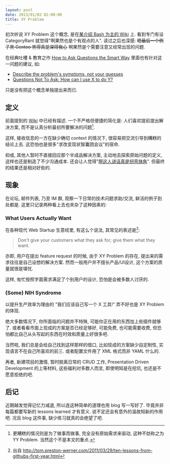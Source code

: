 ```yaml
---
layout: post
date: 2013/01/02 02:00:00
title: XY Problem
---
```


初次听说 XY Problem 这个概念,
是在[某介绍 Bash 为主的 Wiki][greg wiki] 上.
看到专门有设 CategoryRant
就觉得"啊果然也是个有观点的人".
读过之后也深感:
<del>嗯最后一个例子黑 Gentoo 黑得真是深得我心</del>
啊果然是个需要注意又经常出现的问题.

在经典吐槽 & 教育之作
[How to Ask Questions the Smart Way][ask smart questions]
里面也有针对这一问题的建议,
如:

* [Describe the problem's symptoms, not your guesses][not guesses]
* [Questions Not To Ask: How can I use X to do Y?][use x to do y]

只是没有把这个概念单独提出来而已.

## 定义

前面提到的 [Wiki][greg wiki] 中已经有描述.
一个不严格但便捷的简化是:
人们喜欢提前提出解决方案,
而不是认真分析最初所要解决的问题[^yy-problem].

这样,
接收信息的一方在缺少确切 context 的情况下,
很容易把交流引导到糟糕的结论上去.
这恐怕也是很多"求改变现状智囊团会议"的宿命.

抑或,
其他人暂时不直接回应那个半成品解决方案,
主动地去探索原始问题的定义,
这样也还是制造了不少沟通成本.
还会让人觉得"[啊这人讲话真是拐弯抹角][obvious answers]".
但最终的结果还是相对好些的.

## 现象

在论坛, 邮件列表, 乃至 IM 群,
观察一下日常的技术问题求助/交流,
鲜活的例子到处都是.
这里只记录两种看上去也夹杂了这种因素的:

### What Users Actually Want

在各种现代 Web Startup 生意经里,
有这么个说法,
其常见的表述是[^what-users-want]:

> Don't give your customers what they ask for; give them what they want.

亦即,
用户在提出 feature request 的时候,
由于 XY Problem 的存在,
提出来的需求往往是自己设想的解决方案.
然而一般用户并不擅长产品/UI设计,
这个方案的质量就很是堪忧.

这样,
匆忙按照字面需求满足了个别用户的设计,
恐怕是会被多数人讨厌的.

### (Some) NIH Syndrome

以提升生产效率为理由的
"我们应该自己写一个 X 工具!"
弄不好也是 XY Problem 的体现.

绝大多数情况下,
你所面临的问题并不特殊,
可能你正在用的东西加上些插件就够了.
或者看看市面上现成的方案是否已经足够好,
可能免费, 也可能需要收费,
但恐怕都比自己从头写起的东西在时效和质量上好很多吧.

当然啦,
我们总是会给自己找到这样那样的借口,
比如现成的方案缺少自定制性,
实现语言不在自己所喜欢的前三.
或者配置文件用了 XML 格式而非 YAML 什么的.

再者,
新建项目的激情,
暂时脱离日常的 CRUD 工作,
Presentation Driven Development 的上等材料,
这些福利对多数人而言,
即使明知是在挖坑,
也还是不愿意拒绝的吧.

## 后记

近期越发觉得记忆力减退,
所以连这种简单的道理也用 blog 写一写好了.
毕竟并非每篇都要写新的 lessons learned 才有意义.
说不定还会有意外的温故知新的作用吧.
况且 blog 这件事,
缺少练习就真的会绝望了吧.

[^what-users-want]:
    出自 <http://tom.preston-werner.com/2011/03/29/ten-lessons-from-githubs-first-year.html>

[^yy-problem]:
    更糟糕的情况则是为了做事而做事,
    完全没有原始需求来驱动,
    这种不妨称之为 YY Problem.
    当然这个不是本文的重点.

[greg wiki]: http://mywiki.wooledge.org/XyProblem
[ask smart questions]: http://www.catb.org/esr/faqs/smart-questions.html
[not guesses]: http://www.catb.org/esr/faqs/smart-questions.html#symptoms
[use x to do y]: http://www.catb.org/esr/faqs/smart-questions.html#idp29958640
[obvious answers]: http://blog.izs.me/post/7857355317/obvious-answers-to-simple-questions
